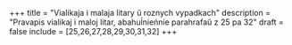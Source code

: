 +++
title = "Vialikaja i malaja litary ŭ roznych vypadkach"
description = "Pravapis vialikaj i maloj litar, abahuĺnieńnie parahrafaŭ z 25 pa 32"
draft = false
include = [25,26,27,28,29,30,31,32]
+++
